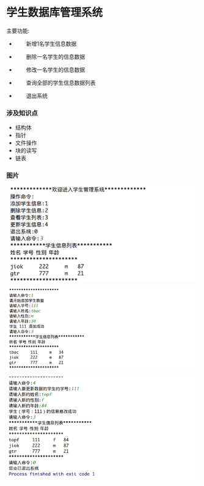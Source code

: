 # 学生数据库管理系统

主要功能:  
- &ensp;&ensp;&ensp;&ensp;新增1名学生信息数据  

- &ensp;&ensp;&ensp;&ensp;删除一名学生的信息数据  

- &ensp;&ensp;&ensp;&ensp;修改一名学生的信息数据  

- &ensp;&ensp;&ensp;&ensp;查询全部的学生信息数据列表  

- &ensp;&ensp;&ensp;&ensp;退出系统

### 涉及知识点
+ 结构体
+ 指针
+ 文件操作
+ 块的读写
+ 链表

### 图片
![demonstrate1](./pictures/1.png)

![demonstrate2](./pictures/2.png)

![demonstrate3](./pictures/3.png)
